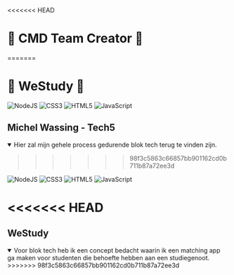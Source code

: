 <<<<<<< HEAD
# :man: CMD Team Creator :woman:
=======
# :man: WeStudy :woman:
![NodeJS](https://img.shields.io/badge/node.js-6DA55F?style=for-the-badge&logo=node.js&logoColor=white) ![CSS3](https://img.shields.io/badge/css3-%231572B6.svg?style=for-the-badge&logo=css3&logoColor=white) ![HTML5](https://img.shields.io/badge/html5-%23E34F26.svg?style=for-the-badge&logo=html5&logoColor=white) ![JavaScript](https://img.shields.io/badge/javascript-%23323330.svg?style=for-the-badge&logo=javascript&logoColor=%23F7DF1E)

## Michel Wassing - Tech5

<details open>
<summary>Hier zal mijn gehele process gedurende blok tech terug te vinden zijn.</summary>
</details>


>>>>>>> 98f3c5863c66857bb901162cd0b711b87a72ee3d

![NodeJS](https://img.shields.io/badge/node.js-6DA55F?style=for-the-badge&logo=node.js&logoColor=white) ![CSS3](https://img.shields.io/badge/css3-%231572B6.svg?style=for-the-badge&logo=css3&logoColor=white) ![HTML5](https://img.shields.io/badge/html5-%23E34F26.svg?style=for-the-badge&logo=html5&logoColor=white) ![JavaScript](https://img.shields.io/badge/javascript-%23323330.svg?style=for-the-badge&logo=javascript&logoColor=%23F7DF1E)

<<<<<<< HEAD
=======

## WeStudy

<details open>
<summary>
Voor blok tech heb ik een concept bedacht waarin ik een matching app ga maken voor studenten die behoefte hebben aan een studiegenoot. 
</summary>

 
</details>
>>>>>>> 98f3c5863c66857bb901162cd0b711b87a72ee3d
